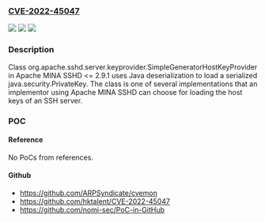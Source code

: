 ### [CVE-2022-45047](https://cve.mitre.org/cgi-bin/cvename.cgi?name=CVE-2022-45047)
![](https://img.shields.io/static/v1?label=Product&message=Apache%20MINA%20SSHD&color=blue)
![](https://img.shields.io/static/v1?label=Version&message=%3C%3D%202.9.1%20&color=brighgreen)
![](https://img.shields.io/static/v1?label=Vulnerability&message=CWE-502%20Deserialization%20of%20Untrusted%20Data&color=brighgreen)

### Description

Class org.apache.sshd.server.keyprovider.SimpleGeneratorHostKeyProvider in Apache MINA SSHD <= 2.9.1 uses Java deserialization to load a serialized java.security.PrivateKey. The class is one of several implementations that an implementor using Apache MINA SSHD can choose for loading the host keys of an SSH server.

### POC

#### Reference
No PoCs from references.

#### Github
- https://github.com/ARPSyndicate/cvemon
- https://github.com/hktalent/CVE-2022-45047
- https://github.com/nomi-sec/PoC-in-GitHub

